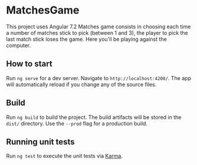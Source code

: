 # MatchesGame

  This project uses Angular 7.2
  Matches game consists in choosing each time a number of matches stick to pick (between 1 and 3),
  the player to pick the last match stick loses the game.
  Here you'll be playing against the computer.

## How to start

Run `ng serve` for a dev server. Navigate to `http://localhost:4200/`. The app will automatically reload if you change any of the source files.

## Build

Run `ng build` to build the project. The build artifacts will be stored in the `dist/` directory. Use the `--prod` flag for a production build.

## Running unit tests

Run `ng test` to execute the unit tests via [Karma](https://karma-runner.github.io).
